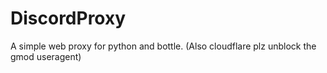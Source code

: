 # DiscordProxy
A simple web proxy for python and bottle. (Also cloudflare plz unblock the gmod useragent)
